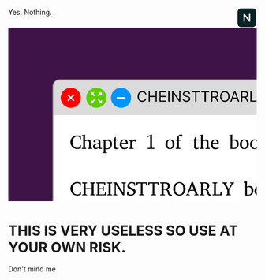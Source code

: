 Yes. Nothing.<img src="images/nothing.png" align="right" width="40" height="40">
[![nothing](images/readme.png)](https://liimee.gitlab.io/nothing)

# THIS IS VERY USELESS SO USE AT YOUR OWN RISK.
Don't mind me
